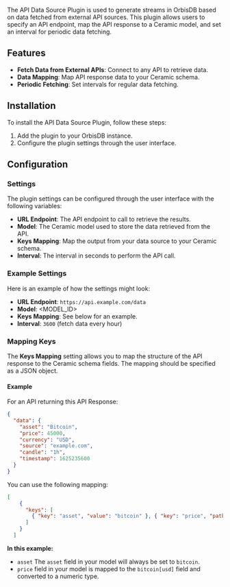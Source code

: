 The API Data Source Plugin is used to generate streams in OrbisDB based on data fetched from external API sources. This plugin allows users to specify an API endpoint, map the API response to a Ceramic model, and set an interval for periodic data fetching.

## Features

- **Fetch Data from External APIs**: Connect to any API to retrieve data.
- **Data Mapping**: Map API response data to your Ceramic schema.
- **Periodic Fetching**: Set intervals for regular data fetching.

## Installation

To install the API Data Source Plugin, follow these steps:

1. Add the plugin to your OrbisDB instance.
2. Configure the plugin settings through the user interface.

## Configuration

### Settings

The plugin settings can be configured through the user interface with the following variables:

- **URL Endpoint**: The API endpoint to call to retrieve the results.
- **Model**: The Ceramic model used to store the data retrieved from the API.
- **Keys Mapping**: Map the output from your data source to your Ceramic schema.
- **Interval**: The interval in seconds to perform the API call.

### Example Settings

Here is an example of how the settings might look:

- **URL Endpoint**: `https://api.example.com/data`
- **Model**: <MODEL_ID>
- **Keys Mapping**: See below for an example.
- **Interval**: `3600` (fetch data every hour)

### Mapping Keys

The **Keys Mapping** setting allows you to map the structure of the API response to the Ceramic schema fields. The mapping should be specified as a JSON object.

#### Example

For an API returning this API Response:
```json
{
  "data": {
    "asset": "Bitcoin",
    "price": 45000,
    "currency": "USD",
    "source": "example.com",
    "candle": "1h",
    "timestamp": 1625235600
  }
}
```

You can use the following mapping:
```json
[
    {
      "keys": [
        { "key": "asset", "value": "bitcoin" }, { "key": "price", "path": ["bitcoin", "usd"], "type": "numeric" }
      ]
    }
  ]
```

**In this example:**

- `asset` The `asset` field in your model will always be set to `bitcoin`.
- `price` field in your model is mapped to the `bitcoin[usd]` field and converted to a numeric type.